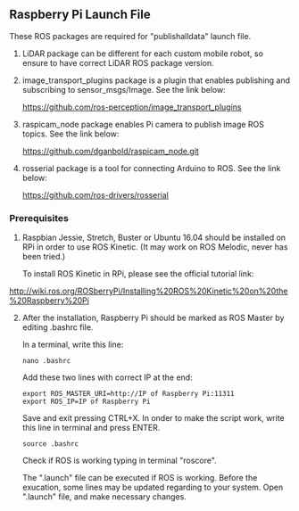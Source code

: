 ## Raspberry Pi Launch File

These ROS packages are required for "publishalldata" launch file.

1) LiDAR package can be different for each custom mobile robot, so ensure to have correct LiDAR ROS package version.
2) image_transport_plugins package is a plugin that enables publishing and subscribing to sensor_msgs/Image. See the link below:
       
      https://github.com/ros-perception/image_transport_plugins
3) raspicam_node package enables Pi camera to publish image ROS topics. See the link below:

      https://github.com/dganbold/raspicam_node.git
    
4) rosserial package is a tool for connecting Arduino to ROS. See the link below:
 
      https://github.com/ros-drivers/rosserial
   
 ### Prerequisites
 
 1) Raspbian Jessie, Stretch, Buster or Ubuntu 16.04 should be installed on RPi in order to use ROS Kinetic. (It may work on ROS Melodic, never has been tried.)
 
    To install ROS Kinetic in RPi, please see the official tutorial link:
 
   http://wiki.ros.org/ROSberryPi/Installing%20ROS%20Kinetic%20on%20the%20Raspberry%20Pi
 
 2) After the installation, Raspberry Pi should be marked as ROS Master by editing .bashrc file.

    In a terminal, write this line: 
    
        nano .bashrc
 
    Add these two lines with correct IP at the end:
 
        export ROS_MASTER_URI=http://IP of Raspberry Pi:11311
        export ROS_IP=IP of Raspberry Pi
    
    Save and exit pressing CTRL+X. In onder to make the script work, write this line in terminal and press ENTER.
 
        source .bashrc
 
    Check if ROS is working typing in terminal "roscore". 
 
    The ".launch" file can be executed if ROS is working. Before the exucation, some lines may be updated regarding to your system. Open ".launch" file, and make necessary changes.

